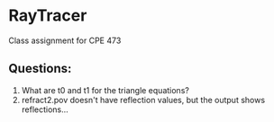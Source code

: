# RayTracer
Class assignment for CPE 473

## Questions:

1. What are t0 and t1 for the triangle equations?
1. refract2.pov doesn't have reflection values, but the output shows reflections...
